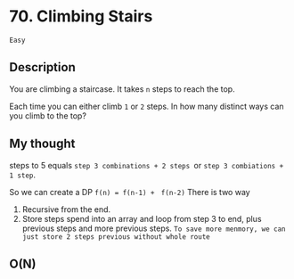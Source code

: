 # 70. Climbing Stairs

`Easy`

## Description

<p>You are climbing a staircase. It takes <code>n</code> steps to reach the top.</p>

<p>Each time you can either climb <code>1</code> or <code>2</code> steps. In how many distinct ways can you climb to the top?</p>

## My thought

steps to 5 equals `step 3 combinations + 2 steps `or `step 3 combiations + 1 step`.

So we can create a DP `f(n) = f(n-1) +　f(n-2)`
There is two way

1. Recursive from the end.
2. Store steps spend into an array and loop from step 3 to end, plus previous steps and more previous steps.
    `To save more menmory, we can just store 2 steps previous without whole route`

## O(N)
